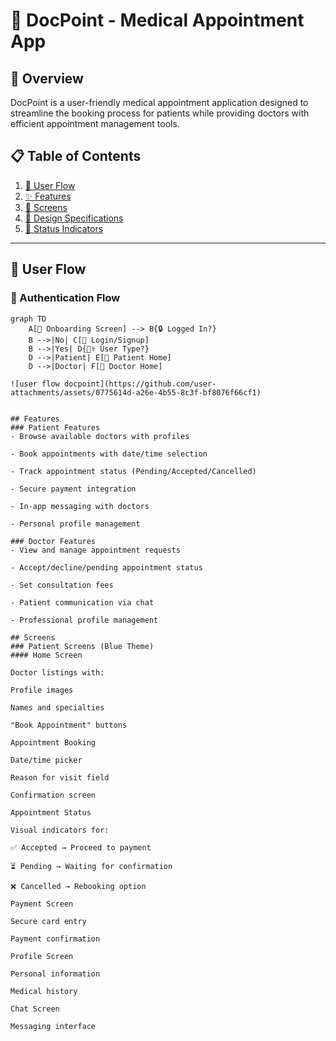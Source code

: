 # 🏥 DocPoint - Medical Appointment App

## 🌟 Overview
DocPoint is a user-friendly medical appointment application designed to streamline the booking process for patients while providing doctors with efficient appointment management tools.

## 📋 Table of Contents
1. [🚀 User Flow](#-user-flow)
2. [✨ Features](#-features)
3. [📱 Screens](#-screens)
4. [🎨 Design Specifications](#-design-specifications)
5. [🔔 Status Indicators](#-status-indicators)

---

## 🚀 User Flow

### 🔐 Authentication Flow
```mermaid
graph TD
    A[📲 Onboarding Screen] --> B{🔒 Logged In?}
    B -->|No| C[👤 Login/Signup]
    B -->|Yes| D{👨⚕️ User Type?}
    D -->|Patient| E[💙 Patient Home]
    D -->|Doctor| F[💚 Doctor Home]

![user flow docpoint](https://github.com/user-attachments/assets/0775614d-a26e-4b55-8c3f-bf8076f66cf1)


## Features
### Patient Features
- Browse available doctors with profiles

- Book appointments with date/time selection

- Track appointment status (Pending/Accepted/Cancelled)

- Secure payment integration

- In-app messaging with doctors

- Personal profile management

### Doctor Features
- View and manage appointment requests

- Accept/decline/pending appointment status

- Set consultation fees

- Patient communication via chat

- Professional profile management

## Screens
### Patient Screens (Blue Theme)
#### Home Screen

Doctor listings with:

Profile images

Names and specialties

"Book Appointment" buttons

Appointment Booking

Date/time picker

Reason for visit field

Confirmation screen

Appointment Status

Visual indicators for:

✅ Accepted → Proceed to payment

⏳ Pending → Waiting for confirmation

❌ Cancelled → Rebooking option

Payment Screen

Secure card entry

Payment confirmation

Profile Screen

Personal information

Medical history

Chat Screen

Messaging interface
